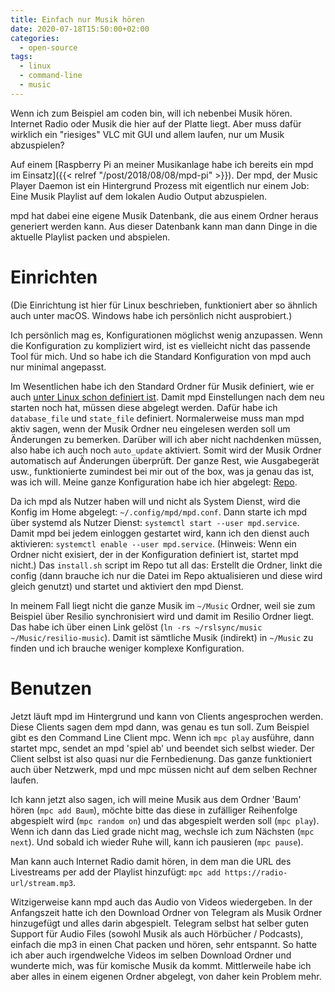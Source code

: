 ```yaml
---
title: Einfach nur Musik hören
date: 2020-07-18T15:50:00+02:00
categories:
  - open-source
tags:
  - linux
  - command-line
  - music
---
```


Wenn ich zum Beispiel am coden bin, will ich nebenbei Musik hören.
Internet Radio oder Musik die hier auf der Platte liegt.
Aber muss dafür wirklich ein "riesiges" VLC mit GUI und allem laufen, nur um Musik abzuspielen?
<!--more-->

Auf einem [Raspberry Pi an meiner Musikanlage habe ich bereits ein mpd im Einsatz]({{< relref "/post/2018/08/08/mpd-pi" >}}).
Der mpd, der Music Player Daemon ist ein Hintergrund Prozess mit eigentlich nur einem Job:
Eine Musik Playlist auf dem lokalen Audio Output abzuspielen.

mpd hat dabei eine eigene Musik Datenbank, die aus einem Ordner heraus generiert werden kann.
Aus dieser Datenbank kann man dann Dinge in die aktuelle Playlist packen und abspielen.

# Einrichten

(Die Einrichtung ist hier für Linux beschrieben, funktioniert aber so ähnlich auch unter macOS. Windows habe ich persönlich nicht ausprobiert.)

Ich persönlich mag es, Konfigurationen möglichst wenig anzupassen.
Wenn die Konfiguration zu kompliziert wird, ist es vielleicht nicht das passende Tool für mich.
Und so habe ich die Standard Konfiguration von mpd auch nur minimal angepasst.

Im Wesentlichen habe ich den Standard Ordner für Musik definiert, wie er auch [unter Linux schon definiert ist](https://wiki.archlinux.org/index.php/XDG_user_directories).
Damit mpd Einstellungen nach dem neu starten noch hat, müssen diese abgelegt werden.
Dafür habe ich `database_file` und `state_file` definiert.
Normalerweise muss man mpd aktiv sagen, wenn der Musik Ordner neu eingelesen werden soll um Änderungen zu bemerken.
Darüber will ich aber nicht nachdenken müssen, also habe ich auch noch `auto_update` aktiviert.
Somit wird der Musik Ordner automatisch auf Änderungen überprüft.
Der ganze Rest, wie Ausgabegerät usw., funktionierte zumindest bei mir out of the box, was ja genau das ist, was ich will.
Meine ganze Konfiguration habe ich hier abgelegt: [Repo](https://github.com/EdJoPaTo/LinuxScripts/blob/master/Applications/mpd/mpd.conf).

Da ich mpd als Nutzer haben will und nicht als System Dienst, wird die Konfig im Home abgelegt: `~/.config/mpd/mpd.conf`.
Dann starte ich mpd über systemd als Nutzer Dienst: `systemctl start --user mpd.service`.
Damit mpd bei jedem einloggen gestartet wird, kann ich den dienst auch aktivieren: `systemctl enable --user mpd.service`.
(Hinweis: Wenn ein Ordner nicht exisiert, der in der Konfiguration definiert ist, startet mpd nicht.)
Das `install.sh` script im Repo tut all das: Erstellt die Ordner, linkt die config (dann brauche ich nur die Datei im Repo aktualisieren und diese wird gleich genutzt) und startet und aktiviert den mpd Dienst.

In meinem Fall liegt nicht die ganze Musik im `~/Music` Ordner, weil sie zum Beispiel über Resilio synchronisiert wird und damit im Resilio Ordner liegt.
Das habe ich über einen Link gelöst (`ln -rs ~/rslsync/music ~/Music/resilio-music`).
Damit ist sämtliche Musik (indirekt) in `~/Music` zu finden und ich brauche weniger komplexe Konfiguration.

# Benutzen

Jetzt läuft mpd im Hintergrund und kann von Clients angesprochen werden.
Diese Clients sagen dem mpd dann, was genau es tun soll.
Zum Beispiel gibt es den Command Line Client mpc.
Wenn ich `mpc play` ausführe, dann startet mpc, sendet an mpd 'spiel ab' und beendet sich selbst wieder.
Der Client selbst ist also quasi nur die Fernbedienung.
Das ganze funktioniert auch über Netzwerk, mpd und mpc müssen nicht auf dem selben Rechner laufen.

Ich kann jetzt also sagen, ich will meine Musik aus dem Ordner 'Baum' hören (`mpc add Baum`), möchte bitte das diese in zufälliger Reihenfolge abgespielt wird (`mpc random on`) und das abgespielt werden soll (`mpc play`).
Wenn ich dann das Lied grade nicht mag, wechsle ich zum Nächsten (`mpc next`).
Und sobald ich wieder Ruhe will, kann ich pausieren (`mpc pause`).

Man kann auch Internet Radio damit hören, in dem man die URL des Livestreams per add der Playlist hinzufügt: `mpc add https://radio-url/stream.mp3`.

Witzigerweise kann mpd auch das Audio von Videos wiedergeben.
In der Anfangszeit hatte ich den Download Ordner von Telegram als Musik Ordner hinzugefügt und alles darin abgespielt.
Telegram selbst hat selber guten Support für Audio Files (sowohl Musik als auch Hörbücher / Podcasts), einfach die mp3 in einen Chat packen und hören, sehr entspannt.
So hatte ich aber auch irgendwelche Videos im selben Download Ordner und wunderte mich, was für komische Musik da kommt.
Mittlerweile habe ich aber alles in einem eigenen Ordner abgelegt, von daher kein Problem mehr.
